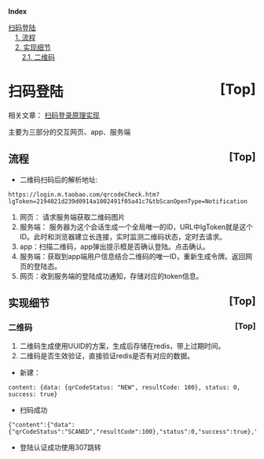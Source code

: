 <a name="index">**Index**</a>

<a href="#0">扫码登陆</a>  
&emsp;<a href="#1">1. 流程</a>  
&emsp;<a href="#2">2. 实现细节</a>  
&emsp;&emsp;<a href="#3">2.1. 二维码</a>  
# <a name="0">扫码登陆</a><a style="float:right;text-decoration:none;" href="#index">[Top]</a>

相关文章：
[扫码登录原理实现](https://www.cnblogs.com/lidedong/p/9715200.html)

主要为三部分的交互网页、app、服务端

## <a name="1">流程</a><a style="float:right;text-decoration:none;" href="#index">[Top]</a>
- 二维码扫码后的解析地址:
``` 
https://login.m.taobao.com/qrcodeCheck.htm?lgToken=2194021d239d0914a1002491f05a41c7&tbScanOpenType=Notification
```
1. 网页： 请求服务端获取二维码图片
2. 服务端： 服务器为这个会话生成一个全局唯一的ID，URL中lgToken就是这个ID。此时和浏览器建立长连接，实时监测二维码状态，定时去请求。
3. app：扫描二维码，app弹出提示框是否确认登陆。点击确认。
4. 服务端：获取到app端用户信息结合二维码的唯一ID，重新生成令牌。返回网页的登陆态。
5. 网页：收到服务端的登陆成功通知，存储对应的token信息。


## <a name="2">实现细节</a><a style="float:right;text-decoration:none;" href="#index">[Top]</a>
### <a name="3">二维码</a><a style="float:right;text-decoration:none;" href="#index">[Top]</a>
1. 二维码生成使用UUID的方案，生成后存储在redis，带上过期时间。
2. 二维码是否生效验证，直接验证redis是否有对应的数据。

- 新建：
```
content: {data: {qrCodeStatus: "NEW", resultCode: 100}, status: 0, success: true}
```

- 扫码成功
```
{"content":{"data":{"qrCodeStatus":"SCANED","resultCode":100},"status":0,"success":true},"hasError":false}
```

- 登陆认证成功使用307跳转
